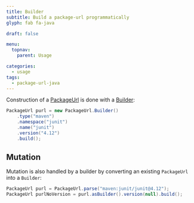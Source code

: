 ```yaml
---
title: Builder
subtitle: Build a package-url programmatically
glyph: fab fa-java

draft: false

menu:
  topnav:
    parent: Usage

categories:
  - usage
tags:
  - package-url-java
---
```

Construction of a [PackageUrl](../../apidocs/org/sonatype/goodies/packageurl/PackageUrl.html) is done with a
[Builder](../../apidocs/org/sonatype/goodies/packageurl/PackageUrl.Builder.html):

```java
PackageUrl purl = new PackageUrl.Builder()
    .type("maven")
    .namespace("junit")
    .name("junit")
    .version("4.12")
    .build();
```

## Mutation

Mutation is also handled by a builder by converting an existing `PackageUrl` into a `Builder`:

```java
PackageUrl purl = PackageUrl.parse("maven:junit/junit@4.12");
PackageUrl purlNoVersion = purl.asBuilder().version(null).build();
```
